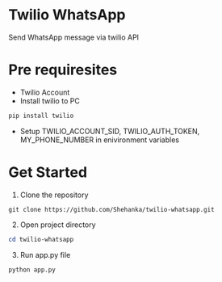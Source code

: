 # Twilio WhatsApp
Send WhatsApp message via twilio API

# Pre requiresites 

* Twilio Account
* Install twilio to PC 
```python
pip install twilio
```
* Setup TWILIO_ACCOUNT_SID, TWILIO_AUTH_TOKEN, MY_PHONE_NUMBER in enivironment variables

# Get Started 

1. Clone the repository
```git
git clone https://github.com/Shehanka/twilio-whatsapp.git
```

2. Open project directory
```powershell
cd twilio-whatsapp
```

3. Run app.py file
```python
python app.py
```